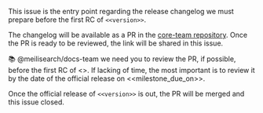 This issue is the entry point regarding the release changelog we must prepare before the first RC of `<<version>>`.

The changelog will be available as a PR in the [core-team repository](https://github.com/meilisearch/core-team). Once the PR is ready to be reviewed, the link will be shared in this issue.

📚 @meilisearch/docs-team we need you to review the PR, if possible, before the first RC of <<version>>. If lacking of time, the most important is to review it by the date of the official release on <<milestone_due_on>>.
  
Once the official release of `<<version>>` is out, the PR will be merged and this issue closed.
